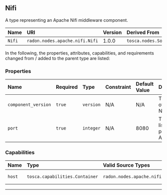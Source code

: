 ## Nifi

A type representing an Apache Nifi middleware component.

| Name | URI | Version | Derived From |
|:---- |:--- |:------- |:------------ |
| `Nifi` | `radon.nodes.apache.nifi.Nifi` | 1.0.0 | `tosca.nodes.SoftwareComponent` |

In the following, the properties, attributes, capabilities, and requirements changed from / added to the parent type are listed:

### Properties

| Name | Required | Type | Constraint | Default Value | Description | 
|:---- |:-------- |:---- |:---------- |:------------- |:----------- |
| `component_version` | `true` | `version` | N/A | N/A | The version of Apache Nifi |
| `port` | `true` | `integer` | N/A | 8080 | The listening port of Apache Nifi |

### Capabilities

| Name | Type | Valid Source Types | Occurrences |
|:---- |:---- |:------------------ |:----------- |
|`host`| `tosca.capabilities.Container`| `radon.nodes.apache.nifi.NifiPipeline` | [1, UNBOUNDED] |

---